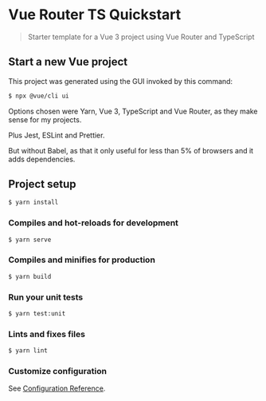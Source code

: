 # Vue Router TS Quickstart
> Starter template for a Vue 3 project using Vue Router and TypeScript


## Start a new Vue project

This project was generated using the GUI invoked by this command:

```sh
$ npx @vue/cli ui
```

Options chosen were Yarn, Vue 3, TypeScript and Vue Router, as they make sense for my projects.

Plus Jest, ESLint and Prettier.

But without Babel, as that it only useful for less than 5% of browsers and it adds dependencies.


## Project setup

```sh
$ yarn install
```

### Compiles and hot-reloads for development

```sh
$ yarn serve
```

### Compiles and minifies for production

```sh
$ yarn build
```

### Run your unit tests

```sh
$ yarn test:unit
```

### Lints and fixes files

```sh
$ yarn lint
```

### Customize configuration

See [Configuration Reference](https://cli.vuejs.org/config/).

